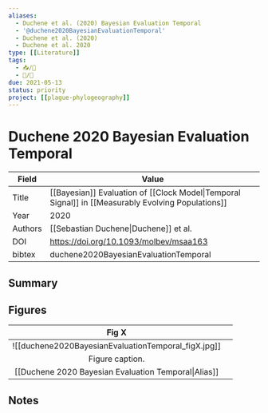 ```yaml
---
aliases:
  - Duchene et al. (2020) Bayesian Evaluation Temporal
  - '@duchene2020BayesianEvaluationTemporal'
  - Duchene et al. (2020)
  - Duchene et al. 2020
type: [[Literature]]
tags: 
  - 📥/📰
  - 📝/🌱  
due: 2021-05-13
status: priority
project: [[plague-phylogeography]]
---
```


# Duchene 2020 Bayesian Evaluation Temporal

| Field   | Value                                                                                              |
| ------- | -------------------------------------------------------------------------------------------------- |
| Title   | [[Bayesian]] Evaluation of [[Clock Model\|Temporal Signal]] in [[Measurably Evolving Populations]] | 
| Year    | 2020                                                                                               |
| Authors | [[Sebastian Duchene\|Duchene]]  et al.                                                             |
| DOI     | <https://doi.org/10.1093/molbev/msaa163>                                                                                 |
| bibtex  | duchene2020BayesianEvaluationTemporal                                                              |


## Summary

## Figures

|          Fig X           |     |
|:------------------------:| --- |
| ![[duchene2020BayesianEvaluationTemporal\_figX.jpg]] |     |
|     Figure caption.      |     |
|   [[Duchene 2020 Bayesian Evaluation Temporal\|Alias]]   |     |

## Notes